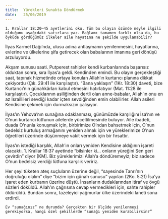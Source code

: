 ```yaml
---
title:  Yürekleri Sunakta Döndürmek
date:   25/06/2019
---
```


`1. Krallar 18:20–45 ayetlerini oku. Tüm bu olayın özünde neyle ilgili olduğunu aşağıdaki satırlara yaz. Bağlamı tamamen farklı olsa da, bu öyküde gördüğümüz ilkeler aile hayatına ne şekilde uygulanabilir?`

İlyas Karmel Dağı’nda, ulusu adına antlaşmanın yenilenmesini, hayatlarına, evlerine ve ülkelerine şifa getirecek olan babalarının imanına geri dönüşü arzuluyordu.

Akşam sunusu saati. Putperest rahipler kendi kurbanlarında başarısız olduktan sonra, sıra İlyas’a geldi. Kendinden emindi. Bu olayın gerçekleştiği saat, tapınak hizmetinde ortaya konulan Allah’ın kurtarıcı planına dikkat çekiyordu (Çık. 29:41 ile karşılaştır). “Bana yaklaşın” (1Kr. 18:30) daveti, bize Kurtarıcı’nın günahkârları kabul etmesini hatırlatıyor (Mat. 11:28 ile karşılaştır). Çocuklarının asiliğinden dertli olan anne-babalar, Allah’ın onu en az İsraillileri sevdiği kadar içten sevdiğinden emin olabilirler. Allah asileri Kendisine çekmek için durmaksızın çalışıyor. 

İlyas’ın Yehova’nın sunağına odaklanması, günümüzde karşılığını İsa’nın ve O’nun kurtarıcı lütfunun ailelerde yüceltilmesinde buluyor. Aile ibadeti, duada O’nunla konuşmak için, birbirimize O’ndan bahsetmek için, O’nun bedelsiz kurtuluş armağanını yeniden almak için ve yüreklerimize O’nun öğretileri üzerinde düşünmeye vakit vermek için bir fırsattır.

İlyas’ın istediği karşılık, Allah’ın onları yeniden Kendisine aldığının işareti olacaktı. 1. Krallar 18:37 ayetinde “bilsinler ki... onların yüreğini Sen geri çevirdin” diyor [KM]. Biz yüreklerimizi Allah’a döndüremeyiz; biz sadece O’nun bedelsiz verdiği lütfuna karşılık veririz.

Her şeyi tüketen ateş suçluların üzerine değil, “sayesinde Tanrı’nın doğruluğu olalım” diye “bizim için günah sunusu” yapılan (2Ko. 5:21) İsa’ya işaret eden kurbanın üzerine düştü. İnsanların dudaklarından itiraf ve övgü sözleri döküldü. Allah’ın çağrısına cevap vermedikleri için, sahte rahipler öldürüldü. Bundan sonra, tazeleyici yağmurlar ülke üzerindeki laneti sona erdirdi.

`Ev “sunağınız” ne durumda? Gerçekten bir ölçüde yenilenmesi gerekiyorsa, hangi özel şekillerde “sunağı yeniden kurabilirsin?”`